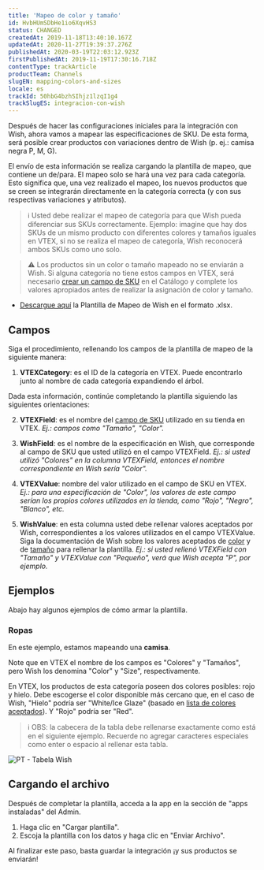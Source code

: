 ```yaml
---
title: 'Mapeo de color y tamaño'
id: HvbHUmSDbHe1io6XqvHS3
status: CHANGED
createdAt: 2019-11-18T13:40:10.167Z
updatedAt: 2020-11-27T19:39:37.276Z
publishedAt: 2020-03-19T22:03:12.923Z
firstPublishedAt: 2019-11-19T17:30:16.718Z
contentType: trackArticle
productTeam: Channels
slugEN: mapping-colors-and-sizes
locale: es
trackId: 50hbG4bzhSIhjz1lzqI1g4
trackSlugES: integracion-con-wish
---
```


Después de hacer las configuraciones iniciales para la integración con Wish, ahora vamos a mapear las especificaciones de SKU. De esta forma, será posible crear productos con variaciones dentro de Wish (p. ej.: camisa negra P, M, G).

El envío de esta información se realiza cargando la plantilla de mapeo, que contiene un de/para. El mapeo solo se hará una vez para cada categoría. Esto significa que, una vez realizado el mapeo, los nuevos productos que se creen se integrarán directamente en la categoría correcta (y con sus respectivas variaciones y atributos).

>ℹ️ Usted debe realizar el mapeo de categoría para que Wish pueda diferenciar sus SKUs correctamente. Ejemplo: imagine que hay dos SKUs de un mismo producto con diferentes colores y tamaños iguales en VTEX, si no se realiza el mapeo de categoría, Wish reconocerá ambos SKUs como uno solo.

>⚠️ Los productos sin un color o tamaño mapeado no se enviarán a Wish. Si alguna categoría no tiene estos campos en VTEX, será necesario [crear un campo de SKU](https://help.vtex.com/es/tutorial/criando-campo-de-sku--tutorials_119) en el Catálogo y complete los valores apropiados antes de realizar la asignación de color y tamaño.

  - [Descargue aquí](https://drive.google.com/uc?export=download&id=1yJCgahkDhc4Gbvtxpe9kID1CwWsijdOf) la Plantilla de Mapeo de Wish en el  formato .xlsx.

## Campos

Siga el procedimiento, rellenando los campos de la plantilla de mapeo de la siguiente manera: 

  1. **VTEXCategory**: es el ID de la categoría en VTEX. Puede encontrarlo junto al nombre de cada categoría expandiendo el árbol.

Dada esta información, continúe completando la plantilla siguiendo las siguientes orientaciones:

  2. **VTEXField**: es el nombre del [campo de SKU](https://help.vtex.com/pt/tutorial/criando-campo-de-sku) utilizado en su tienda en  VTEX.
_Ej.: campos como "Tamaño", "Color"._

  3. **WishField**: es el nombre de la especificación en Wish, que corresponde al  campo de SKU que usted utilizó en el campo VTEXField.
_Ej.: si usted utilizó "Colores" en la columna VTEXField, entonces el nombre  correspondiente en Wish sería "Color"._

  4. **VTEXValue**: nombre del valor utilizado en el campo de SKU en VTEX.
_Ej.: para una especificación de "Color", los valores de este campo serían los propios colores utilizados en la tienda, como "Rojo", "Negro", "Blanco", etc._

  5. **WishValue**: en esta columna usted debe rellenar valores aceptados por  Wish, correspondientes a los valores utilizados en el campo VTEXValue. Siga la documentación de Wish sobre los valores aceptados de [color](https://merchant.wish.com/documentation/colors) y de [tamaño](https://merchant.wish.com/documentation/sizes) para rellenar la plantilla.
_Ej.: si usted rellenó VTEXField con "Tamaño" y VTEXValue con "Pequeño", verá que  Wish acepta "P", por ejemplo._

## Ejemplos

Abajo hay algunos ejemplos de cómo armar la plantilla.

### Ropas

En este ejemplo, estamos mapeando una **camisa**.

Note que en VTEX el nombre de los campos es "Colores" y "Tamaños", pero Wish los denomina "Color" y "Size", respectivamente.

En VTEX, los productos de esta categoría poseen dos colores posibles: rojo y hielo. 
Debe escogerse el color disponible más cercano que, en el caso de Wish, "Hielo" podría ser "White/Ice Glaze" (basado en [lista de colores aceptados](https://merchant.wish.com/documentation/colors)). Y "Rojo" podría ser "Red".

>ℹ️ OBS: la cabecera de la tabla debe rellenarse exactamente como está en el siguiente ejemplo. Recuerde no agregar caracteres especiales como enter o espacio al rellenar esta tabla.

![PT - Tabela Wish](//images.ctfassets.net/alneenqid6w5/5fvuqSjSRGHwbFVNUSTM3T/6f8f13054b1be01cbd1340d7b5b90bbd/Tabela_Wish.png)

## Cargando el archivo

Después de completar la plantilla, acceda a la app en la sección de "apps instaladas" del Admin.

  1. Haga clic en "Cargar plantilla".
  2. Escoja la plantilla con los datos y haga clic en "Enviar Archivo".
  
Al finalizar este paso, basta guardar la integración ¡y sus productos se enviarán!
